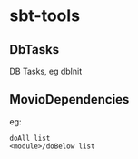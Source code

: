 # sbt-tools

## DbTasks
DB Tasks, eg dbInit

## MovioDependencies
eg: 

    doAll list
    <module>/doBelow list

